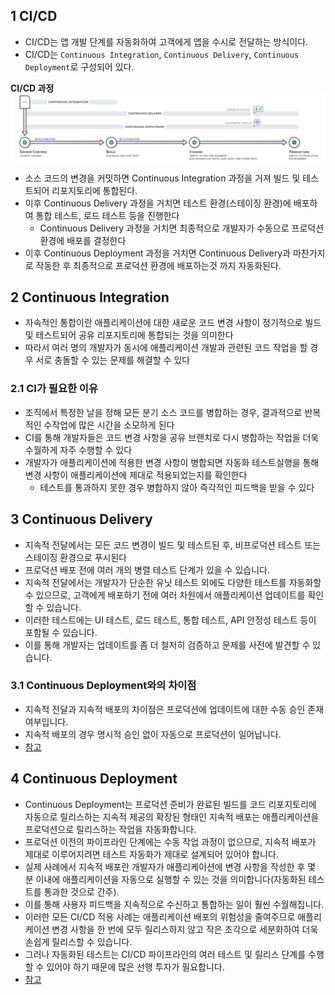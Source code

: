 ##  1 CI/CD

- CI/CD는 앱 개발 단계를 자동화하여 고객에게 앱을 수시로 전달하는 방식이다. 
- CI/CD는 `Continuous Integration`, `Continuous Delivery`, `Continuous Deployment`로 구성되어 있다.



**CI/CD 과정**
![continuous_delivery.4f4cddb8556e2b1a0ca0872ace4d5fe2f68bbc58.png](images/continuous_delivery.4f4cddb8556e2b1a0ca0872ace4d5fe2f68bbc58.png)

- 소스 코드의 변경을 커밋하면 Continuous Integration 과정을 거져 빌드 및 테스트되어 리포지토리에 통합된다.
- 이후 Continuous Delivery 과정을 거치면 테스트 환경(스테이징 환경)에 배포하여 통합 테스트, 로드 테스트 등을 진행한다
  - Continuous Delivery 과정을 거치면 최종적으로 개발자가 수동으로 프로덕션 환경에 배포를 결정한다
- 이후 Continuous Deployment 과정을 거치면 Continuous Delivery과 마찬가지로 작동한 후 최종적으로 프로덕션 환경에 배포하는것 까지 자동화된다.

##  2 Continuous Integration

- 자속적인 통합이란 애플리케이션에 대한 새로운 코드 변경 사항이 정기적으로 빌드 및 테스트되어 공유 리포지토리에 통합되는 것을 의미한다
- 따라서 여러 명의 개발자가 동시에 애플리케이션 개발과 관련된 코드 작업을 할 경우 서로 충돌할 수 있는 문제를 해결할 수 있다



###  2.1 CI가 필요한 이유

- 조직에서 특정한 날을 정해 모든 분기 소스 코드를 병합하는 경우, 결과적으로 반복적인 수작업에 많은 시간을 소모하게 된다
- CI를 통해 개발자들은 코드 변경 사항을 공유 브랜치로 다시 병합하는 작업을 더욱 수월하게 자주 수행할 수 있다
- 개발자가 애플리케이션에 적용한 변경 사항이 병합되면 자동화 테스트실행을 통해 변경 사항이 애플리케이션에 제대로 적용되었는지를 확인한다
  - 테스트를 통과하지 못한 경우 병합하지 않아 즉각적인 피드백을 받을 수 있다



##  3 Continuous Delivery

- 지속적 전달에서는 모든 코드 변경이 빌드 및 테스트된 후, 비프로덕션 테스트 또는 스테이징 환경으로 푸시된다
- 프로덕션 배포 전에 여러 개의 병렬 테스트 단계가 있을 수 있습니다. 
- 지속적 전달에서는 개발자가 단순한 유닛 테스트 외에도 다양한 테스트를 자동화할 수 있으므로, 고객에게 배포하기 전에 여러 차원에서 애플리케이션 업데이트를 확인할 수 있습니다. 
- 이러한 테스트에는 UI 테스트, 로드 테스트, 통합 테스트, API 안정성 테스트 등이 포함될 수 있습니다. 
- 이를 통해 개발자는 업데이트를 좀 더 철저히 검증하고 문제를 사전에 발견할 수 있습니다.



###  3.1 Continuous Deployment와의 차이점

- 지속적 전달과 지속적 배포의 차이점은 프로덕션에 업데이트에 대한 수동 승인 존재 여부입니다. 
- 지속적 배포의 경우 명시적 승인 없이 자동으로 프로덕션이 일어납니다. 
- [참고](https://aws.amazon.com/ko/devops/continuous-delivery/)

##  4 Continuous Deployment

- Continuous Deployment는 프로덕션 준비가 완료된 빌드를 코드 리포지토리에 자동으로 릴리스하는 지속적 제공의 확장된 형태인 지속적 배포는 애플리케이션을 프로덕션으로 릴리스하는 작업을 자동화합니다. 
- 프로덕션 이전의 파이프라인 단계에는 수동 작업 과정이 없으므로, 지속적 배포가 제대로 이루어지려면 테스트 자동화가 제대로 설계되어 있어야 합니다.
- 실제 사례에서 지속적 배포란 개발자가 애플리케이션에 변경 사항을 작성한 후 몇 분 이내에 애플리케이션을 자동으로 실행할 수 있는 것을 의미합니다(자동화된 테스트를 통과한 것으로 간주). 
- 이를 통해 사용자 피드백을 지속적으로 수신하고 통합하는 일이 훨씬 수월해집니다. 
- 이러한 모든 CI/CD 적용 사례는 애플리케이션 배포의 위험성을 줄여주므로 애플리케이션 변경 사항을 한 번에 모두 릴리스하지 않고 작은 조각으로 세분화하여 더욱 손쉽게 릴리스할 수 있습니다. 
- 그러나 자동화된 테스트는 CI/CD 파이프라인의 여러 테스트 및 릴리스 단계를 수행할 수 있어야 하기 때문에 많은 선행 투자가 필요합니다.
- [참고](https://www.redhat.com/ko/topics/devops/what-is-ci-cd)